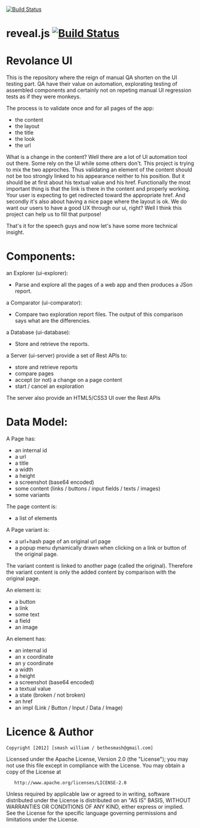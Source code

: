 [![Build Status](http://travis-ci.org/TheSmash/revolance-ui.png)](http://travis-ci.org/TheSmash/revolance-ui)
# reveal.js [![Build Status](https://travis-ci.org/hakimel/reveal.js.png?branch=master)](https://travis-ci.org/hakimel/reveal.js)
Revolance UI 
============


This is the repository where the reign of manual QA shorten on the UI testing part.
QA have their value on automation, explorating testing of assembled components and 
certainly not on repeting manual UI regression tests as if they were monkeys.

The process is to validate once and for all pages of the app:
  - the content
  - the layout
  - the title
  - the look
  - the url
  
What is a change in the content?
Well there are a lot of UI automation tool out there. Some rely on the UI while some others don't.
This project is trying to mix the two approches. Thus validating an element of the content should not be too strongly 
linked to his appearance neither to his position. But it should be at first about his textual value and his href.
Functionally the most important thing is that the link is there in the content and properly working. 
Your user is expecting to get redirected toward the appropriate href. And secondly it's also about
having a nice page where the layout is ok. We do want our users to have a good UX through our ui, right?
Well I think this project can help us to fill that purpose!

That's it for the speech guys and now let's have some more technical insight.


Components:
===========


an Explorer (ui-explorer):
  - Parse and explore all the pages of a web app and then produces a JSon report.
  
a Comparator (ui-comparator): 
  - Compare two exploration report files. The output of this comparison says what are the differencies.
  
a Database (ui-database):
  - Store and retrieve the reports.
      
a Server (ui-server) provide a set of Rest APIs to:
  - store and retrieve reports
  - compare pages
  - accept (or not) a change on a page content
  - start / cancel an exploration

The server also provide an HTML5/CSS3 UI over the Rest APIs 

Data Model:
===========

A Page has:
  - an internal id
  - a url
  - a title
  - a width 
  - a height
  - a screenshot (base64 encoded)
  - some content (links / buttons / input fields / texts / images)
  - some variants

The page content is:
  - a list of elements
      
A Page variant is:
  - a url+hash page of an original url page
  - a popup menu dynamically drawn when clicking on a link or button of the original page.
  
The variant content is linked to another page (called the original). Therefore the variant content is only
the added content by comparison with the original page.
      
      
An element is:
  - a button
  - a link
  - some text
  - a field
  - an image
      
An element has:
  - an internal id
  - an x coordinate
  - an y coordinate
  - a width
  - a height
  - a screenshot (base64 encoded)
  - a textual value
  - a state (broken / not broken)
  - an href
  - an impl (Link / Button / Input / Data / Image)
      
Licence & Author
================

    Copyright [2012] [smash william / bethesmash@gmail.com]

   Licensed under the Apache License, Version 2.0 (the "License");
   you may not use this file except in compliance with the License.
   You may obtain a copy of the License at

       http://www.apache.org/licenses/LICENSE-2.0

   Unless required by applicable law or agreed to in writing, software
   distributed under the License is distributed on an "AS IS" BASIS,
   WITHOUT WARRANTIES OR CONDITIONS OF ANY KIND, either express or implied.
   See the License for the specific language governing permissions and
   limitations under the License.
   
   
